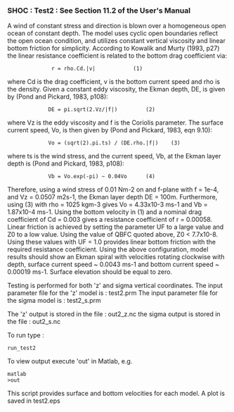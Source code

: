 ### SHOC : Test2 : See Section 11.2 of the User's Manual

A wind of constant stress and direction is blown over a 
homogeneous open ocean of constant depth. The model uses 
cyclic open boundaries reflect the open ocean condition, 
and utilizes constant vertical viscosity and linear bottom 
friction for simplicity. According to Kowalik and Murty (1993, p27) 
the linear resistance coefficient is related to the bottom 
drag coefficient via:

                  r = rho.Cd.|v|			(1)

where Cd is the drag coefficient, v is the bottom current speed 
and rho  is the density. Given a constant eddy viscosity, the Ekman 
depth, DE, is given by (Pond and Pickard, 1983, p108):

                 DE = pi.sqrt(2.Vz/|f|)			(2)

where Vz is the eddy viscosity and f is the Coriolis parameter. 
The surface current speed, Vo, is then given by 
(Pond and Pickard, 1983, eqn 9.10):

                 Vo = (sqrt(2).pi.ts) / (DE.rho.|f|)	(3)

where ts is the wind stress, and the current speed, Vb, at the 
Ekman layer depth is (Pond and Pickard, 1983, p108):

                 Vb = Vo.exp(-pi) ~ 0.04Vo		(4)

Therefore, using a wind stress of 0.01 Nm-2 on and f-plane 
with f = 1e-4, and Vz = 0.0507 m2s-1, the Ekman layer 
depth DE = 100m. Furthermore, using (3) with rho = 1025 kgm-3 
gives Vo = 4.33x10-3 ms-1 and Vb = 1.87x10-4 ms-1. 
Using the bottom velocity in (1) and a nominal drag 
coefficient of Cd = 0.003 gives a resistance coefficient of 
r = 0.00058. 
Linear friction is achieved by setting the parameter UF 
to a large value and Z0 to a low value. 
Using the value of QBFC quoted above, Z0 < 7.7x10-8. Using these 
values with UF = 1.0 provides linear bottom friction with the 
required resistance coefficient. Using the above configuration, 
model results should show an Ekman spiral with velocities rotating 
clockwise with depth, surface current speed ~ 0.0043 ms-1 and 
bottom current speed ~ 0.00019 ms-1. Surface elevation should 
be equal to zero.

Testing is performed for both 'z' and sigma vertical coordinates.
The input parameter file for the 'z' model is : test2.prm
The input parameter file for the sigma model is : test2_s.prm

The 'z' output is stored in the file : out2_z.nc
the sigma output is stored in the file : out2_s.nc

To run type :
```
run_test2
```

To view output execute 'out' in Matlab, e.g.
```
matlab
>out
```
This script provides surface and bottom velocities for each model.
A plot is saved in test2.eps
